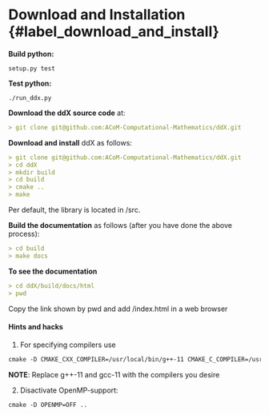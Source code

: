 # Download and Installation  {#label_download_and_install}

**Build python:**
```
setup.py test
```
**Test python:**
```
./run_ddx.py
```

**Download the ddX source code** at: 
``` markdown
> git clone git@github.com:ACoM-Computational-Mathematics/ddX.git
```
**Download and install** ddX as follows:
``` markdown
> git clone git@github.com:ACoM-Computational-Mathematics/ddX.git
> cd ddX
> mkdir build
> cd build
> cmake .. 
> make
```
Per default, the library is located in /src.

**Build the documentation** as follows (after you have done the above process):
``` markdown
> cd build
> make docs
```
**To see the documentation**
``` markdown
> cd ddX/build/docs/html
> pwd
```
Copy the link shown by pwd and add /index.html in a web browser
#### Hints and hacks
1. For specifying compilers use
``` markdown 
cmake -D CMAKE_CXX_COMPILER=/usr/local/bin/g++-11 CMAKE_C_COMPILER=/usr/local/bin/gcc-11 ..
```
**NOTE**: Replace g++-11 and gcc-11 with the compilers you desire

2. Disactivate OpenMP-support:
``` markdown 
cmake -D OPENMP=OFF ..
```

